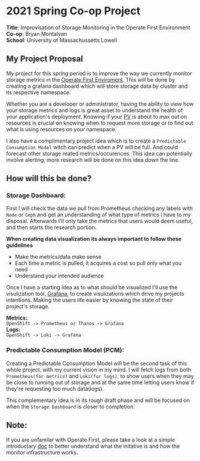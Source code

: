 # 2021 Spring Co-op Project
**Title**: Improvisation of Storage Monitoring in the Operate First Environment \
**Co-op**: Bryan Montalvan \
**School**: University of Massachussetts Lowell 

## My Project Proposal
My project for this spring period is to improve the way we currently monitor storage metrics in the [Operate First Enviroment](https://www.operate-first.cloud/). This will be done by creating a grafana dashboard which will store storage data by cluster and its respective namespace.

Whether you are a developer or administrator, having the ability to view how your storage metrics and logs is great asset to understand
the health of your application's deployment. Knowing if your [PV](https://kubernetes.io/docs/concepts/storage/persistent-volumes/) is about to max out on resources is crucial on knowing when to request more storage
or to find out what is using resources on your namespace. 

I also have a complimentary project idea which is to create a `Predictable Consumption Model` witch can predict when a PV will be full. And could
forecast other storage reated metrics/occurences. This idea can potentially involve alerting, more research will be done on this idea down the line.

## How will this be done?
### Storage Dashboard:
First I will check the data we pull from Prometheus checking any labels with `Node` or `Ceph` and get an understanding of what type of metrics
I have to my disposal. Afterwards I'll only take the metrics that users would deem useful, and then starts the research portion.

**When creating data visualization its always important to follow these guidelines**
- Make the metrics/data make sense
- Each time a metric is pulled, it acquires a cost so pull only what you need
- Understand your intended audience

Once I have a starting idea as to what should be visualized I'll use the visulization tool, [Grafana](https://grafana.com/grafana/dashboards/), to create visulizations which drive my projects intentions. Making the users life easier by knowing the state of their project's storage.

**Metrics:**\
`OpenShift -> Prometheus or Thanos -> Grafana`\
**Logs:**\
`OpenShift -> Loki -> Grafana`

### Predictable Consumption Model (PCM):
Creating a Predictable Consumption Model will be the second task of this whole project, with my current vision in my mind.
I will fetch logs from both `Prometheus(for metrics)` and `Loki(for logs)`, to show users when they may be close to running out of storage
and at the same time letting users know if they're requesting too much data(logs).

This complementary idea is in its rough draft phase and will be focused on when the `Storage Dashboard` is closer to completion.

## Note:
If you are unfamilar with Operate First, please take a look at a simple introductary [doc](about-opf.md) to better understand what the initative is and how
the monitor infrastructure works.
